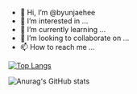- 👋 Hi, I’m @byunjaehee
- 👀 I’m interested in ...
- 🌱 I’m currently learning ...
- 💞️ I’m looking to collaborate on ...
- 📫 How to reach me ...

<!---
byunjaehee/byunjaehee is a ✨ special ✨ repository because its `README.md` (this file) appears on your GitHub profile.
You can click the Preview link to take a look at your changes.
--->
[![Top Langs](https://github-readme-stats.vercel.app/api/top-langs/?username=byunjaehee&layout=compact)](https://github.com/byunjaehee/github-readme-stats)

![Anurag's GitHub stats](https://github-readme-stats.vercel.app/api?username=byunjaehee&show_icons=true&theme=radical)
